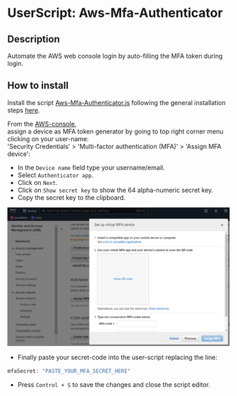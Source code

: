 
# UserScript: Aws-Mfa-Authenticator


## Description

Automate the AWS web console login by auto-filling the MFA token during login. 


## How to install

Install the script [Aws-Mfa-Authenticator.js](./src/Aws-Mfa-Authenticator.js) 
following the general installation steps [here](../../README.md#How-to-install-UserScripts).  


From the [AWS-console](https://aws.amazon.com/console),  
assign a device as MFA token generator by going to top right corner menu clicking on your user-name:  
'Security Credentials' > 'Multi-factor authentication (MFA)' > 'Assign MFA device':  
- In the `Device name` field type your username/email.  
- Select `Authenticator app`.  
- Click on `Next`.  
- Click on `Show secret key` to show the 64 alpha-numeric secret key.
- Copy the secret key to the clipboard.  

![Aws MFA setup window](./docs/imgs/AwsMfaSetup.png)  

 - Finally paste your secret-code into the user-script replacing the line:
```js
mfaSecret: "PASTE_YOUR_MFA_SECRET_HERE"
```
- Press `Control + S` to save the changes and close the script editor.  

